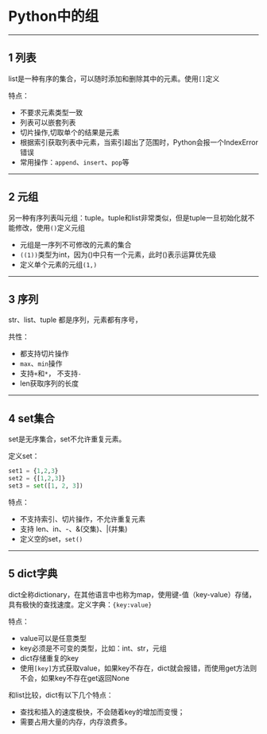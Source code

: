# Python中的组

---
## 1 列表

list是一种有序的集合，可以随时添加和删除其中的元素。使用`[]`定义

特点：
 - 不要求元素类型一致
 - 列表可以嵌套列表
 - 切片操作,切取单个的结果是元素
 - 根据索引获取列表中元素，当索引超出了范围时，Python会报一个IndexError错误
 - 常用操作：`append`、`insert`、`pop`等
 ---
## 2 元组

另一种有序列表叫元组：tuple。tuple和list非常类似，但是tuple一旦初始化就不能修改，使用`()`定义元组

 - 元组是一序列不可修改的元素的集合
 - `((1))`类型为int，因为()中只有一个元素，此时()表示运算优先级
 - 定义单个元素的元组`(1,)`
 
 ---
 ## 3 序列
 
str、list、tuple 都是序列，元素都有序号，

共性：
 - 都支持切片操作
 - `max`、`min`操作
 - 支持`+`和`*`， 不支持`-`
 - len获取序列的长度
 
 ---
## 4 set集合
 
 set是无序集合，set不允许重复元素。
 
 定义set：
 ```python
set1 = {1,2,3}
set2 = {[1,2,3]}
set3 = set([1, 2, 3])
```

特点：
 
- 不支持索引、切片操作，不允许重复元素
- 支持 len、in、-、&(交集)、|(并集)
- 定义空的set，`set()`
 
 ---
 ## 5 dict字典
 
dict全称dictionary，在其他语言中也称为map，使用键-值（key-value）存储，具有极快的查找速度。定义字典：`{key:value}`
 
 特点：

- value可以是任意类型
- key必须是不可变的类型，比如：int、str，元组
- dict存储重复的key
- 使用`[key]`方式获取value，如果key不存在，dict就会报错，而使用get方法则不会，如果key不存在get返回None

和list比较，dict有以下几个特点：

- 查找和插入的速度极快，不会随着key的增加而变慢；
- 需要占用大量的内存，内存浪费多。